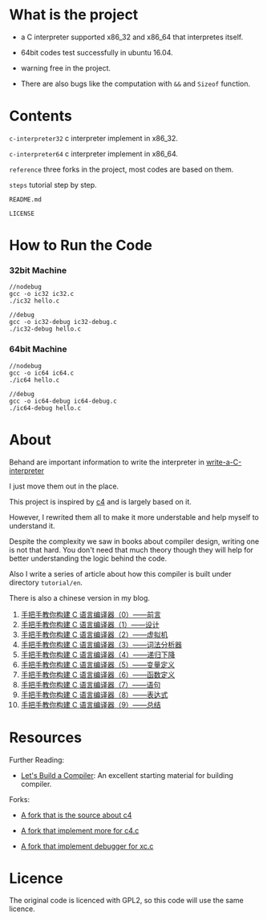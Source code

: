 # What is the project

* a C interpreter supported x86_32 and x86_64 that interpretes itself.

* 64bit codes test successfully in ubuntu 16.04.

* warning free in the project.

* There are also bugs like the computation with `&&` and `Sizeof` function.

# Contents

`c-interpreter32` c interpreter implement in x86_32.

`c-interpreter64` c interpreter implement in x86_64.

`reference` three forks in the project, most codes are based on them.

`steps` tutorial step by step.

`README.md`

`LICENSE`

# How to Run the Code

### 32bit Machine

```
//nodebug
gcc -o ic32 ic32.c
./ic32 hello.c

//debug
gcc -o ic32-debug ic32-debug.c
./ic32-debug hello.c

```
### 64bit Machine

```
//nodebug
gcc -o ic64 ic64.c
./ic64 hello.c

//debug
gcc -o ic64-debug ic64-debug.c
./ic64-debug hello.c
```

# About

Behand are important information to write the interpreter in [write-a-C-interpreter](https://github.com/lotabout/write-a-C-interpreter)

I just move them out in the place.

This project is inspired by [c4](https://github.com/rswier/c4) and is largely
based on it.

However, I rewrited them all to make it more understable and help myself to
understand it.

Despite the complexity we saw in books about compiler design, writing one is
not that hard. You don't need that much theory though they will help for
better understanding the logic behind the code.

Also I write a series of article about how this compiler is built under directory `tutorial/en`.

There is also a chinese version in my blog.

1. [手把手教你构建 C 语言编译器（0）——前言](http://lotabout.me/2015/write-a-C-interpreter-0/)
2. [手把手教你构建 C 语言编译器（1）——设计](http://lotabout.me/2015/write-a-C-interpreter-1/)
3. [手把手教你构建 C 语言编译器（2）——虚拟机](http://lotabout.me/2015/write-a-C-interpreter-2/)
4. [手把手教你构建 C 语言编译器（3）——词法分析器](http://lotabout.me/2015/write-a-C-interpreter-3/)
4. [手把手教你构建 C 语言编译器（4）——递归下降](http://lotabout.me/2016/write-a-C-interpreter-4/)
5. [手把手教你构建 C 语言编译器（5）——变量定义](http://lotabout.me/2016/write-a-C-interpreter-5/)
6. [手把手教你构建 C 语言编译器（6）——函数定义](http://lotabout.me/2016/write-a-C-interpreter-6/)
7. [手把手教你构建 C 语言编译器（7）——语句](http://lotabout.me/2016/write-a-C-interpreter-7/)
8. [手把手教你构建 C 语言编译器（8）——表达式](http://lotabout.me/2016/write-a-C-interpreter-8/)
0. [手把手教你构建 C 语言编译器（9）——总结](http://lotabout.me/2016/write-a-C-interpreter-9/)

# Resources

Further Reading:

- [Let's Build a Compiler](http://compilers.iecc.com/crenshaw/): An excellent
    starting material for building compiler.


Forks:

- [A fork that is the source about c4](https://github.com/rswier/c4)

- [A fork that implement more for c4.c](https://github.com/lotabout/write-a-C-interpreter)

- [A fork that implement debugger for xc.c](https://github.com/descent/write-a-C-interpreter)


# Licence

The original code is licenced with GPL2, so this code will use the same
licence.
